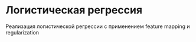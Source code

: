 # Логистическая регрессия
Реализация логистической регрессии с применением feature mapping и regularization
